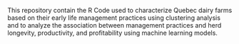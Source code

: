 This repository contain the R Code used to characterize Quebec dairy farms based on their early life management practices using clustering analysis and to analyze the association between management practices and herd longevity, productivity, and profitability using machine learning models.
